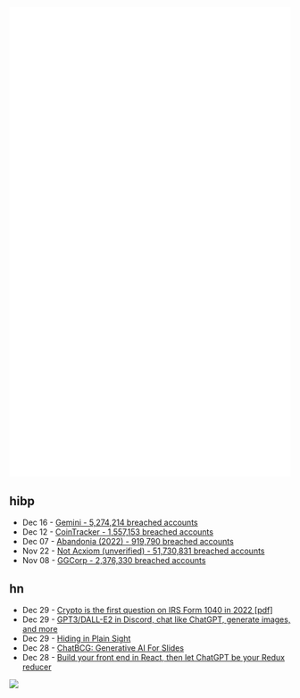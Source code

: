 ![Metrics](https://raw.githubusercontent.com/phixion/phixion/master/metrics.svg)

## hibp

<!--
for https://github.com/phixion/phixion/blob/main/.github/workflows/feeds.yml
-->
<!--START_SECTION:haveibeenpwnd-->
- Dec 16 - [Gemini - 5,274,214 breached accounts](https://haveibeenpwned.com/PwnedWebsites#Gemini)
- Dec 12 - [CoinTracker - 1,557,153 breached accounts](https://haveibeenpwned.com/PwnedWebsites#CoinTracker)
- Dec 07 - [Abandonia (2022) - 919,790 breached accounts](https://haveibeenpwned.com/PwnedWebsites#Abandonia2022)
- Nov 22 - [Not Acxiom (unverified) - 51,730,831 breached accounts](https://haveibeenpwned.com/PwnedWebsites#NotAcxiom)
- Nov 08 - [GGCorp - 2,376,330 breached accounts](https://haveibeenpwned.com/PwnedWebsites#GGCorp)
<!--END_SECTION:haveibeenpwnd-->

## hn

<!--
for https://github.com/phixion/phixion/blob/main/.github/workflows/feeds.yml
-->
<!--START_SECTION:hn-->
- Dec 29 - [Crypto is the first question on IRS Form 1040 in 2022 [pdf]](https://www.irs.gov/pub/irs-pdf/f1040.pdf)
- Dec 29 - [GPT3/DALL-E2 in Discord, chat like ChatGPT, generate images, and more](https://github.com/Kav-K/GPT3Discord)
- Dec 29 - [Hiding in Plain Sight](https://www.laphamsquarterly.org/democracy/hiding-plain-sight)
- Dec 28 - [ChatBCG: Generative AI For Slides](https://www.chatbcg.com/)
- Dec 28 - [Build your front end in React, then let ChatGPT be your Redux reducer](https://spindas.dreamwidth.org/4207.html)
<!--END_SECTION:hn-->

<!--
for https://yhype.me
-->
![](https://hit.yhype.me/github/profile?user_id=13013670)
